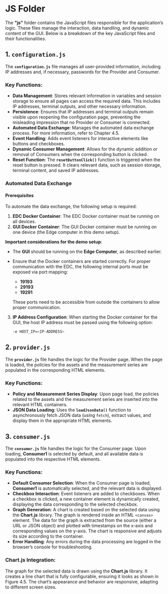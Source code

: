 # JS Folder

The **"js"** folder contains the JavaScript files responsible for the application’s logic. These files manage the interaction, data handling, and dynamic content of the GUI. Below is a breakdown of the key JavaScript files and their functionalities.

## 1. `configuration.js`

The **`configuration.js`** file manages all user-provided information, including IP addresses and, if necessary, passwords for the Provider and Consumer.

### Key Functions:
- **Data Management**: Stores relevant information in variables and session storage to ensure all pages can access the required data. This includes IP addresses, terminal outputs, and other necessary information.
- **Persistence**: Ensures that IP addresses and terminal outputs remain visible upon reopening the configuration page, preventing the misleading impression that no Provider or Consumer is connected.
- **Automated Data Exchange**: Manages the automated data exchange process. For more information, refer to Chapter 4.5.
- **Event Handling**: Adds event listeners for interactive elements like buttons and checkboxes.
- **Dynamic Consumer Management**: Allows for the dynamic addition or removal of Consumers when the corresponding button is clicked.
- **Reset Function**: The **`resetButtonClick()`** function is triggered when the reset button is pressed. It clears relevant data, such as session storage, terminal content, and saved IP addresses.

### Automated Data Exchange

#### Prerequisites

To automate the data exchange, the following setup is required:

1. **EDC Docker Container**: The EDC Docker container must be running on all devices.
2. **GUI Docker Container**: The GUI Docker container must be running on one device (the Edge computer in this demo setup).

**Important considerations for the demo setup**:
- The **GUI** should be running on the **Edge Computer**, as described earlier.
- Ensure that the Docker containers are started correctly. For proper communication with the EDC, the following internal ports must be exposed via port mapping:
  - **19193**
  - **29193**
  - **19291**
  
  These ports need to be accessible from outside the containers to allow proper communication.

3. **IP Address Configuration**: When starting the Docker container for the GUI, the host IP address must be passed using the following option:
   ```bash
   -e HOST_IP=<IP-ADDRESS>

## 2. `provider.js`

The **`provider.js`** file handles the logic for the Provider page. When the page is loaded, the policies for the assets and the measurement series are populated in the corresponding HTML elements.

### Key Functions:
- **Policy and Measurement Series Display**: Upon page load, the policies related to the assets and the measurement series are inserted into the relevant HTML containers.
- **JSON Data Loading**: Uses the **`loadJsonData()`** function to asynchronously fetch JSON data (using `fetch`), extract values, and display them in the appropriate HTML elements.

## 3. `consumer.js`

The **`consumer.js`** file handles the logic for the Consumer page. Upon loading, **Consumer1** is selected by default, and all available data is populated into the respective HTML elements.

### Key Functions:
- **Default Consumer Selection**: When the Consumer page is loaded, **Consumer1** is automatically selected, and the relevant data is displayed.
- **Checkbox Interaction**: Event listeners are added to checkboxes. When a checkbox is clicked, a new container element is dynamically created, displaying the data corresponding to the selected checkbox.
- **Graph Generation**: A chart is created based on the selected data using the **Chart.js** library. The graph is rendered inside an HTML `<canvas>` element. The data for the graph is extracted from the source (either a URL or JSON object) and plotted with timestamps on the x-axis and corresponding values on the y-axis. The chart is responsive and adjusts its size according to the container.
- **Error Handling**: Any errors during the data processing are logged in the browser’s console for troubleshooting.

### Chart.js Integration:
The graph for the selected data is drawn using the **Chart.js** library. It creates a line chart that is fully configurable, ensuring it looks as shown in Figure 4.5. The chart’s appearance and behavior are responsive, adapting to different screen sizes.
